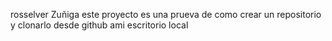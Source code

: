 rosselver Zuñiga
este proyecto es una prueva de como crear un repositorio y clonarlo desde github ami escritorio local
